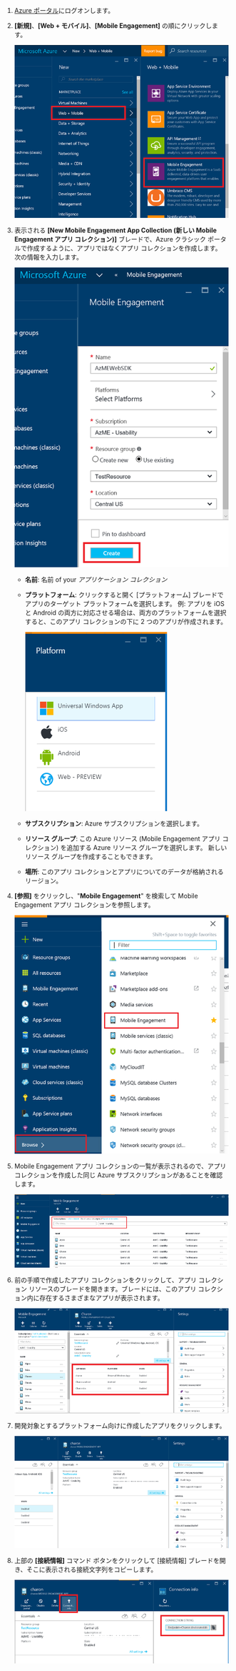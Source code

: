 
1. [Azure ポータル](https://portal.azure.com)にログオンします。
2. **[新規]**、**[Web + モバイル]**、**[Mobile Engagement]** の順にクリックします。
   
    ![](./media/mobile-engagement-create-app-in-portal-new/browse-azme-extension.png)
3. 表示される **[New Mobile Engagement App Collection (新しい Mobile Engagement アプリ コレクション)]** ブレードで、Azure クラシック ポータルで作成するように、アプリではなくアプリ コレクションを作成します。 次の情報を入力します。
   
    ![](./media/mobile-engagement-create-app-in-portal-new/new-azme-app.png)
   
   * **名前**: 名前 of your *アプリケーション コレクション* 
   * **プラットフォーム**: クリックすると開く [プラットフォーム] ブレードでアプリのターゲット プラットフォームを選択します。 例: アプリを iOS と Android の両方に対応させる場合は、両方のプラットフォームを選択すると、このアプリ コレクションの下に 2 つのアプリが作成されます。 
     
     ![](./media/mobile-engagement-create-app-in-portal-new/choose-platform.png)
   * **サブスクリプション**: Azure サブスクリプションを選択します。 
   * **リソース グループ**: この Azure リソース (Mobile Engagement アプリ コレクション) を追加する Azure リソース グループを選択します。 新しいリソース グループを作成することもできます。  
   * **場所**: このアプリ コレクションとアプリについてのデータが格納されるリージョン。
4. **[参照]** をクリックし、"**Mobile Engagement**" を検索して Mobile Engagement アプリ コレクションを参照します。
   
    ![](./media/mobile-engagement-create-app-in-portal-new/browse-mobile-engagement-menu.png)
5. Mobile Engagement アプリ コレクションの一覧が表示されるので、アプリ コレクションを作成した同じ Azure サブスクリプションがあることを確認します。
   
    ![](./media/mobile-engagement-create-app-in-portal-new/browse-mobile-engagement.png)
6. 前の手順で作成したアプリ コレクションをクリックして、アプリ コレクション リソースのブレードを開きます。ブレードには、このアプリ コレクション内に存在するさまざまなアプリが表示されます。 
   
    ![](./media/mobile-engagement-create-app-in-portal-new/mobile-engagement-app-collection.png)
7. 開発対象とするプラットフォーム向けに作成したアプリをクリックします。 
   
    ![](./media/mobile-engagement-create-app-in-portal-new/mobile-engagement-app.png)
8. 上部の **[接続情報]** コマンド ボタンをクリックして [接続情報] ブレードを開き、そこに表示される接続文字列をコピーします。 
   
    ![](./media/mobile-engagement-create-app-in-portal-new/app-connection-info.png)

<!--HONumber=Oct16_HO2-->


